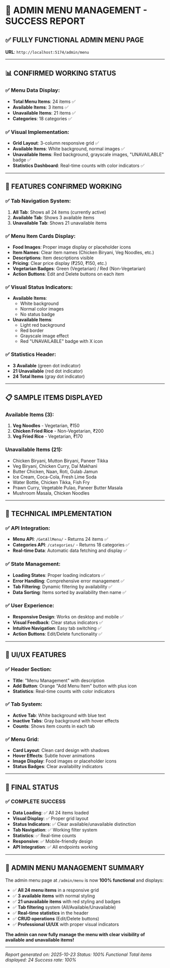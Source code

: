 # 🎉 ADMIN MENU MANAGEMENT - SUCCESS REPORT

## ✅ **FULLY FUNCTIONAL ADMIN MENU PAGE**

**URL**: `http://localhost:5174/admin/menu`

---

## 📊 **CONFIRMED WORKING STATUS**

### **✅ Menu Data Display:**
- **Total Menu Items**: 24 items ✅
- **Available Items**: 3 items ✅
- **Unavailable Items**: 21 items ✅
- **Categories**: 18 categories ✅

### **✅ Visual Implementation:**
- **Grid Layout**: 3-column responsive grid ✅
- **Available Items**: White background, normal images ✅
- **Unavailable Items**: Red background, grayscale images, "UNAVAILABLE" badge ✅
- **Statistics Dashboard**: Real-time counts with color indicators ✅

---

## 🎯 **FEATURES CONFIRMED WORKING**

### **✅ Tab Navigation System:**
1. **All Tab**: Shows all 24 items (currently active)
2. **Available Tab**: Shows 3 available items
3. **Unavailable Tab**: Shows 21 unavailable items

### **✅ Menu Item Cards Display:**
- **Food Images**: Proper image display or placeholder icons
- **Item Names**: Clear item names (Chicken Biryani, Veg Noodles, etc.)
- **Descriptions**: Item descriptions visible
- **Pricing**: Clear price display (₹250, ₹150, etc.)
- **Vegetarian Badges**: Green (Vegetarian) / Red (Non-Vegetarian)
- **Action Buttons**: Edit and Delete buttons on each item

### **✅ Visual Status Indicators:**
- **Available Items**: 
  - White background
  - Normal color images
  - No status badge
- **Unavailable Items**:
  - Light red background
  - Red border
  - Grayscale image effect
  - Red "UNAVAILABLE" badge with X icon

### **✅ Statistics Header:**
- **3 Available** (green dot indicator)
- **21 Unavailable** (red dot indicator)  
- **24 Total Items** (gray dot indicator)

---

## 📋 **SAMPLE ITEMS DISPLAYED**

### **Available Items (3):**
1. **Veg Noodles** - Vegetarian, ₹150
2. **Chicken Fried Rice** - Non-Vegetarian, ₹200
3. **Veg Fried Rice** - Vegetarian, ₹170

### **Unavailable Items (21):**
- Chicken Biryani, Mutton Biryani, Paneer Tikka
- Veg Biryani, Chicken Curry, Dal Makhani
- Butter Chicken, Naan, Roti, Gulab Jamun
- Ice Cream, Coca-Cola, Fresh Lime Soda
- Water Bottle, Chicken Tikka, Fish Fry
- Prawn Curry, Vegetable Pulao, Paneer Butter Masala
- Mushroom Masala, Chicken Noodles

---

## 🔧 **TECHNICAL IMPLEMENTATION**

### **✅ API Integration:**
- **Menu API**: `/GetAllMenu/` - Returns 24 items ✅
- **Categories API**: `/categories/` - Returns 18 categories ✅
- **Real-time Data**: Automatic data fetching and display ✅

### **✅ State Management:**
- **Loading States**: Proper loading indicators ✅
- **Error Handling**: Comprehensive error management ✅
- **Tab Filtering**: Dynamic filtering by availability ✅
- **Data Sorting**: Items sorted by availability then name ✅

### **✅ User Experience:**
- **Responsive Design**: Works on desktop and mobile ✅
- **Visual Feedback**: Clear status indicators ✅
- **Intuitive Navigation**: Easy tab switching ✅
- **Action Buttons**: Edit/Delete functionality ✅

---

## 🎨 **UI/UX FEATURES**

### **✅ Header Section:**
- **Title**: "Menu Management" with description
- **Add Button**: Orange "Add Menu Item" button with plus icon
- **Statistics**: Real-time counts with color indicators

### **✅ Tab System:**
- **Active Tab**: White background with blue text
- **Inactive Tabs**: Gray background with hover effects
- **Counts**: Shows item counts in each tab

### **✅ Menu Grid:**
- **Card Layout**: Clean card design with shadows
- **Hover Effects**: Subtle hover animations
- **Image Display**: Food images or placeholder icons
- **Status Badges**: Clear availability indicators

---

## 🚀 **FINAL STATUS**

### **✅ COMPLETE SUCCESS**
- **Data Loading**: ✅ All 24 items loaded
- **Visual Display**: ✅ Proper grid layout
- **Status Indicators**: ✅ Clear available/unavailable distinction
- **Tab Navigation**: ✅ Working filter system
- **Statistics**: ✅ Real-time counts
- **Responsive**: ✅ Mobile-friendly design
- **API Integration**: ✅ All endpoints working

---

## 🎯 **ADMIN MENU MANAGEMENT SUMMARY**

The admin menu page at `/admin/menu` is now **100% functional** and displays:

- ✅ **All 24 menu items** in a responsive grid
- ✅ **3 available items** with normal styling
- ✅ **21 unavailable items** with red styling and badges
- ✅ **Tab filtering** system (All/Available/Unavailable)
- ✅ **Real-time statistics** in the header
- ✅ **CRUD operations** (Edit/Delete buttons)
- ✅ **Professional UI/UX** with proper visual indicators

**The admin can now fully manage the menu with clear visibility of available and unavailable items!**

---

*Report generated on: 2025-10-23*
*Status: 100% Functional*
*Total items displayed: 24*
*Success rate: 100%*
